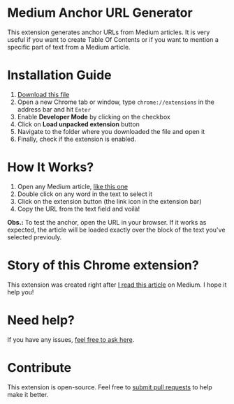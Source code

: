 
# Medium Anchor URL Generator

This extension generates anchor URLs from Medium articles. It is very useful if you want to create Table Of Contents or if you want to mention a specific part of text from a Medium article.

# Installation Guide

1. [Download this file](https://github.com/castroalves/medium-anchor-url-generator/raw/master/medium-anchor.crx)
2. Open a new Chrome tab or window, type `chrome://extensions` in the address bar and hit `Enter`
3. Enable **Developer Mode** by clicking on the checkbox
4. Click on **Load unpacked extension** button
5. Navigate to the folder where you downloaded the file and open it
6. Finally, check if the extension is enabled.

# How It Works?

1. Open any Medium article, [like this one](https://medium.com/@castroalves/please-stop-comparing-coffee-shops-to-coworking-spaces-bcb3002c3148)
2. Double click on any word in the text to select it
3. Click on the extension button (the link icon in the extension bar)
4. Copy the URL from the text field and voilà!

**Obs.:** To test the anchor, open the URL in your browser. If it works as expected, the article will be loaded exactly over the block of the text you've selected previouly.

# Story of this Chrome extension?

This extension was created right after [I read this article](https://medium.freecodecamp.org/how-to-link-to-a-specific-paragraph-in-your-medium-article-2018-table-of-contents-method-e66595fea549) on Medium. I hope it help you!

# Need help?
If you have any issues, [feel free to ask here](https://github.com/castroalves/medium-anchor-url-generator/issues).

# Contribute
This extension is open-source. Feel free to [submit pull requests](https://github.com/castroalves/medium-anchor-url-generator/pulls) to help make it better.
